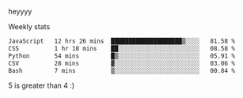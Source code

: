 heyyyy

Weekly stats
<!--START_SECTION:waka-->

```txt
JavaScript   12 hrs 26 mins  ████████████████████▒░░░░   81.58 %
CSS          1 hr 18 mins    ██░░░░░░░░░░░░░░░░░░░░░░░   08.58 %
Python       54 mins         █▒░░░░░░░░░░░░░░░░░░░░░░░   05.91 %
CSV          28 mins         ▓░░░░░░░░░░░░░░░░░░░░░░░░   03.06 %
Bash         7 mins          ▒░░░░░░░░░░░░░░░░░░░░░░░░   00.84 %
```

<!--END_SECTION:waka-->
5 is greater than 4 :)
